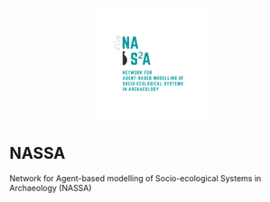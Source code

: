 <p align="center">
  <img src="assets/Logo.png" width = 200>
</p>

# NASSA
Network for Agent-based modelling of Socio-ecological Systems in Archaeology (NASSA)
